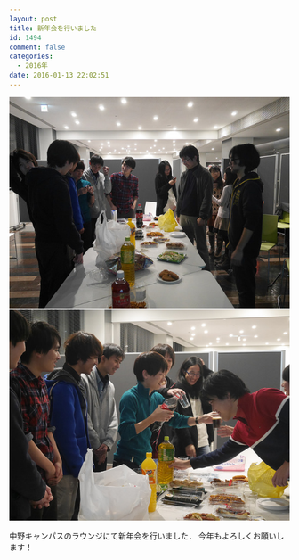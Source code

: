 ```yaml
---
layout: post
title: 新年会を行いました
id: 1494
comment: false
categories:
  - 2016年
date: 2016-01-13 22:02:51
---
```


[![24641415395_a8e9eb90c7_z](/wp-content/uploads/2016/01/24641415395_a8e9eb90c7_z.jpg)](/wp-content/uploads/2016/01/24641415395_a8e9eb90c7_z.jpg)[![24559225361_a3075dbab5_z](/wp-content/uploads/2016/01/24559225361_a3075dbab5_z.jpg)](/wp-content/uploads/2016/01/24559225361_a3075dbab5_z.jpg)

中野キャンパスのラウンジにて新年会を行いました．
今年もよろしくお願いします！

